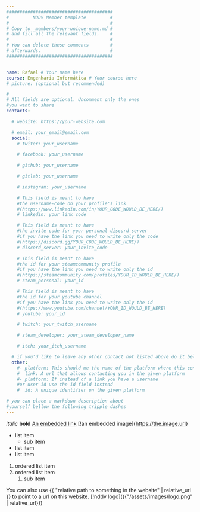```yaml
---
########################################
#         NDDV Member template         #
#                                      #
# Copy to _members/your-unique-name.md #
# and fill all the relevant fields.    #
#                                      #
# You can delete these comments        #
# afterwards.                          #
########################################


name: Rafael # Your name here
course: Engenharia Informática # Your course here
# picture: (optional but recommended)

# 
# All fields are optional. Uncomment only the ones
#you want to share
contacts:

  # website: https://your-website.com

  # email: your_email@email.com
  social:
    # twiter: your_username

    # facebook: your_username
  
    # github: your_username

    # gitlab: your_username

    # instagram: your_username

    # This field is meant to have 
    #the username-code on your profile's link
    #(https://www.linkedin.com/in/YOUR_CODE_WOULD_BE_HERE/)
    # linkedin: your_link_code

    # This field is meant to have 
    #the invite code for your personal discord server
    #if you have the link you need to write only the code
    #(https://discord.gg/YOUR_CODE_WOULD_BE_HERE/)
    # discord_server: your_invite_code

    # This field is meant to have 
    #the id for your steamcommunity profile
    #if you have the link you need to write only the id
    #(https://steamcommunity.com/profiles/YOUR_ID_WOULD_BE_HERE/)
    # steam_personal: your_id

    # This field is meant to have 
    #the id for your youtube channel
    #if you have the link you need to write only the id
    #(https://www.youtube.com/channel/YOUR_ID_WOULD_BE_HERE)
    # youtube: your_id

    # twitch: your_twitch_username

    # steam_developer: your_steam_developer_name

    # itch: your_itch_username

  # if you'd like to leave any other contact not listed above do it bellow
  other:
    #- platform: This should me the name of the platform where this contact is valid
    #  link: A url that allows contacting you in the given platform
    #- platform: If instead of a link you have a username 
    #or user id use the id field instead
    #  id: A unique identifier on the given platform

# you can place a markdown description about 
#yourself bellow the following tripple dashes
---
```

*italic* 
**bold** 
[An embedded link](https://the.url) 
[!an embedded image]{https://the.image.url}
- list item 
  - sub item
- list item
- list item

1. ordered list item
2. ordered list item
   1. sub item

You can also use {{ "relative path to something in the website" | relative_url }} to point to a url on this website.
[!nddv logo]({{"/assets/images/logo.png" | relative_url}})
